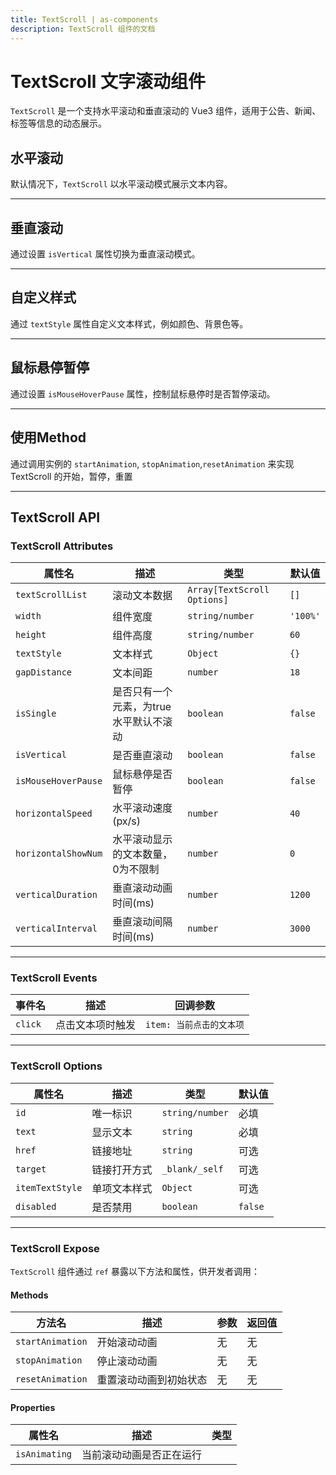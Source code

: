 ```yaml
---
title: TextScroll | as-components
description: TextScroll 组件的文档
---
```

# TextScroll 文字滚动组件

`TextScroll` 是一个支持水平滚动和垂直滚动的 Vue3 组件，适用于公告、新闻、标签等信息的动态展示。


## 水平滚动

默认情况下，`TextScroll` 以水平滚动模式展示文本内容。

<preview path="../demo/TextScroll/Horizontal.vue" language="vue"></preview>

---

## 垂直滚动

通过设置 `isVertical` 属性切换为垂直滚动模式。

<preview path="../demo/TextScroll/Vertical.vue" language="vue"></preview>

---

## 自定义样式

通过 `textStyle` 属性自定义文本样式，例如颜色、背景色等。

<preview path="../demo/TextScroll/CustomStyle.vue" language="vue"></preview>

---

## 鼠标悬停暂停

通过设置 `isMouseHoverPause` 属性，控制鼠标悬停时是否暂停滚动。

<preview path="../demo/TextScroll/HoverPause.vue" language="vue"></preview>

---

## 使用Method
通过调用实例的 `startAnimation`, `stopAnimation`,`resetAnimation` 来实现TextScroll 的开始，暂停，重置

<preview path="../demo/TextScroll/Method.vue" language="vue"></preview>

---

## TextScroll API

### TextScroll Attributes

| 属性名               | 描述                                     | 类型                       | 默认值       |
| -------------------- | ---------------------------------------- | -------------------------- | ------------ |
| `textScrollList`     | 滚动文本数据                             | `Array[TextScroll Options]`                    | `[]`         |
| `width`              | 组件宽度                                 | `string/number`            | `'100%'`     |
| `height`             | 组件高度                                 | `string/number`            | `60`         |
| `textStyle`          | 文本样式                                 | `Object`                   | `{}`         |
| `gapDistance`        | 文本间距                                 | `number`                   | `18`         |
| `isSingle`           | 是否只有一个元素，为true 水平默认不滚动      | `boolean`                  | `false`      |
| `isVertical`         | 是否垂直滚动                             | `boolean`                  | `false`      |
| `isMouseHoverPause`  | 鼠标悬停是否暂停                         | `boolean`                  | `false`       |
| `horizontalSpeed`    | 水平滚动速度(px/s)                       | `number`                   | `40`         |
| `horizontalShowNum`  | 水平滚动显示的文本数量，0为不限制         | `number`                   | `0`          |
| `verticalDuration`   | 垂直滚动动画时间(ms)                     | `number`                   | `1200`       |
| `verticalInterval`   | 垂直滚动间隔时间(ms)                     | `number`                   | `3000`       |

---

### TextScroll Events

| 事件名   | 描述                 | 回调参数           |
| -------- | -------------------- | ------------------ |
| `click`  | 点击文本项时触发     | `item: 当前点击的文本项` |

---

### TextScroll Options

| 属性名          | 描述                 | 类型               | 默认值       |
| --------------- | -------------------- | ------------------ | ------------ |
| `id`            | 唯一标识             | `string/number`    | 必填         |
| `text`          | 显示文本             | `string`           | 必填         |
| `href`          | 链接地址             | `string`           | 可选         |
| `target`        | 链接打开方式         | `_blank/_self`     | 可选         |
| `itemTextStyle` | 单项文本样式         | `Object`           | 可选         |
| `disabled`      | 是否禁用             | `boolean`          | `false`      |

---

### TextScroll Expose

`TextScroll` 组件通过 `ref` 暴露以下方法和属性，供开发者调用：

#### Methods

| 方法名            | 描述                                   | 参数          | 返回值  |
| ----------------- | -------------------------------------- | ------------- | ------- |
| `startAnimation`  | 开始滚动动画                           | 无            | 无      |
| `stopAnimation`   | 停止滚动动画                           | 无            | 无      |
| `resetAnimation`  | 重置滚动动画到初始状态                 | 无            | 无      |

#### Properties

| 属性名            | 描述                                   | 类型          |
| ----------------- | -------------------------------------- | ------------- |
| `isAnimating`     | 当前滚动动画是否正在运行  